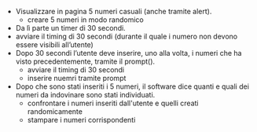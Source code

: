 
- Visualizzare in pagina 5 numeri casuali (anche tramite alert).
    - creare 5 numeri in modo randomico
- Da lì parte un timer di 30 secondi. 
 - avviare il timing di 30 secondi
(durante il quale i numero non devono essere visibili all’utente)
- Dopo 30 secondi l’utente deve inserire, uno alla volta, i numeri che ha visto precedentemente, tramite il prompt().
    - avviare il timing di 30 secondi
    - inserire nuemri tramite prompt
- Dopo che sono stati inseriti i 5 numeri, il software dice quanti e quali dei numeri da indovinare sono stati individuati.
    - confrontare i numeri inseriti dall'utente e quelli creati randomicamente
    - stampare i numeri corrispondenti    